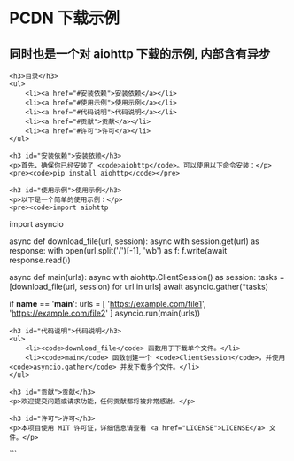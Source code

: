 
<!DOCTYPE html>
<html lang="zh">
<head>
    <meta charset="UTF-8">
    <meta name="viewport" content="width=device-width, initial-scale=1.0">
    <title>PCDN 下载示例</title>
</head>
<body>
    <h1>PCDN 下载示例</h1>
    <h2>同时也是一个对 aiohttp 下载的示例, 内部含有异步</h2>
    
    <h3>目录</h3>
    <ul>
        <li><a href="#安装依赖">安装依赖</a></li>
        <li><a href="#使用示例">使用示例</a></li>
        <li><a href="#代码说明">代码说明</a></li>
        <li><a href="#贡献">贡献</a></li>
        <li><a href="#许可">许可</a></li>
    </ul>

    <h3 id="安装依赖">安装依赖</h3>
    <p>首先，确保你已经安装了 <code>aiohttp</code>。可以使用以下命令安装：</p>
    <pre><code>pip install aiohttp</code></pre>

    <h3 id="使用示例">使用示例</h3>
    <p>以下是一个简单的使用示例：</p>
    <pre><code>import aiohttp
import asyncio

async def download_file(url, session):
    async with session.get(url) as response:
        with open(url.split('/')[-1], 'wb') as f:
            f.write(await response.read())

async def main(urls):
    async with aiohttp.ClientSession() as session:
        tasks = [download_file(url, session) for url in urls]
        await asyncio.gather(*tasks)

if __name__ == '__main__':
    urls = [
        'https://example.com/file1',
        'https://example.com/file2'
    ]
    asyncio.run(main(urls))</code></pre>

    <h3 id="代码说明">代码说明</h3>
    <ul>
        <li><code>download_file</code> 函数用于下载单个文件。</li>
        <li><code>main</code> 函数创建一个 <code>ClientSession</code>，并使用 <code>asyncio.gather</code> 并发下载多个文件。</li>
    </ul>

    <h3 id="贡献">贡献</h3>
    <p>欢迎提交问题或请求功能，任何贡献都将被非常感谢。</p>

    <h3 id="许可">许可</h3>
    <p>本项目使用 MIT 许可证，详细信息请查看 <a href="LICENSE">LICENSE</a> 文件。</p>
</body>
</html>
```